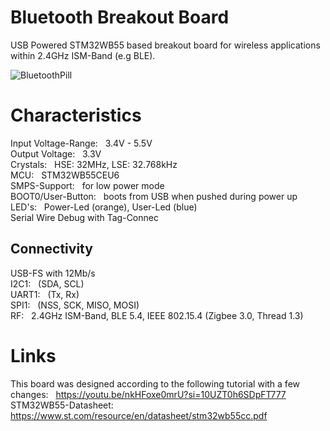# Bluetooth Breakout Board

USB Powered STM32WB55 based breakout board for wireless applications within 2.4GHz ISM-Band (e.g BLE). 

![BluetoothPill](https://github.com/user-attachments/assets/564b95e7-4ded-4884-adee-2dd17d575234)

# Characteristics
Input Voltage-Range: &nbsp; 3.4V - 5.5V <br>
Output Voltage: &nbsp; 3.3V <br>
Crystals: &nbsp; HSE: 32MHz, LSE: 32.768kHz <br> 
MCU: &nbsp; STM32WB55CEU6 <br>
SMPS-Support: &nbsp;  for low power mode <br>
BOOT0/User-Button: &nbsp; boots from USB when pushed during power up <br>
LED's:  &nbsp; Power-Led (orange), User-Led (blue) <br>
Serial Wire Debug with Tag-Connec <br>

## Connectivity
USB-FS with 12Mb/s <br>
I2C1: &nbsp; (SDA, SCL) <br>
UART1: &nbsp; (Tx, Rx) <br>
SPI1: &nbsp; (NSS, SCK, MISO, MOSI) <br>
RF: &nbsp; 2.4GHz ISM-Band, BLE 5.4, IEEE 802.15.4 (Zigbee 3.0, Thread 1.3) <br>

# Links
This board was designed according to the following tutorial with a few changes: &nbsp; https://youtu.be/nkHFoxe0mrU?si=10UZT0h6SDpFT777 <br>
STM32WB55-Datasheet: &nbsp; https://www.st.com/resource/en/datasheet/stm32wb55cc.pdf <br>

